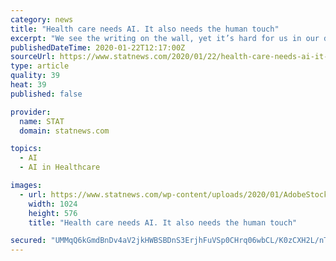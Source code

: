 ```yaml
---
category: news
title: "Health care needs AI. It also needs the human touch"
excerpt: "We see the writing on the wall, yet it’s hard for us in our day-to-day clinical work to imagine a time when artificial intelligence will have a real impact on what we do. Your weekly guide to how tech is transforming health care and life sciences. Please enter a valid email address. Leave this field empty if you're human: It might be that ..."
publishedDateTime: 2020-01-22T12:17:00Z
sourceUrl: https://www.statnews.com/2020/01/22/health-care-needs-ai-it-also-needs-human-touch/
type: article
quality: 39
heat: 39
published: false

provider:
  name: STAT
  domain: statnews.com

topics:
  - AI
  - AI in Healthcare

images:
  - url: https://www.statnews.com/wp-content/uploads/2020/01/AdobeStock_215322148-1024x576.jpg
    width: 1024
    height: 576
    title: "Health care needs AI. It also needs the human touch"

secured: "UMMqQ6kGmdBnDv4aV2jkHWBSBDnS3ErjhFuVSp0CHrq06wbCL/K0zCXH2L/nTO82+MDqDVoSFB/knhBumwd3hS7Ygp2YBsRBSjgPvOVjVVaEoD0wkgirnRqpCrsIKXnbPbn+oPo5MmyJCHp9SGJ8PliCfYupr0x8bXHEisIG+dJoOKULVvTyglMjE/i16cBJ3v4Q/bfXjb3S56xdAH4IOuRLQbjvtbPHh2rjW+31wXVvswAPq2rUGbBT6tSO57DLJUdSuZKt5UDL87dl3Q9uDchwrHtB0aVZIelZmXn+Pavq5ZYGtDv2zB7nI6IyysilYmv6WGz9wJWz4oCUoAiq7LbtzOJmRvhFz3Yxk4ZcNbZY0xKHpyaDSGlD5AqtsGC5m8MrcLud/8xs/zf4k1IqBZvHkHsj7wq3snQuAHKH7wDqX9NvPfcV4tVdD+YUS0OoomVEAb2VpYzOs8Lxzw1tsA==;aVjLLyJvV1c3bkjiPn2F2g=="
---
```



